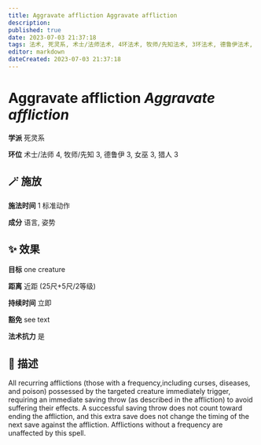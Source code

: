 ```yaml
---
title: Aggravate affliction Aggravate affliction
description: 
published: true
date: 2023-07-03 21:37:18
tags: 法术, 死灵系, 术士/法师法术, 4环法术, 牧师/先知法术, 3环法术, 德鲁伊法术, 女巫法术, 猎人法术
editor: markdown
dateCreated: 2023-07-03 21:37:18
---
```


# **Aggravate affliction** *Aggravate affliction*

**学派** 死灵系 

**环位** 术士/法师 4, 牧师/先知 3, 德鲁伊 3, 女巫 3, 猎人 3

## 🪄 施放

**施法时间** 1 标准动作

**成分** 语言, 姿势

## ✨ 效果 

**目标** one creature 

**距离** 近距 (25尺+5尺/2等级)  

**持续时间** 立即 

**豁免** see text

**法术抗力** 是

## 📖 描述

All recurring afflictions (those with a frequency,including curses, diseases, and poison) possessed by the targeted creature immediately trigger, requiring an immediate saving throw (as described in the affliction) to avoid suffering their effects. A successful saving throw does not count toward ending the affliction, and this extra save does not change the timing of the next save against the affliction. Afflictions without a frequency are unaffected by this spell.
    